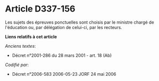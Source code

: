 # Article D337-156

Les sujets des épreuves ponctuelles sont choisis par le ministre chargé de l'éducation ou, par délégation de celui-ci, par
les recteurs.

**Liens relatifs à cet article**

_Anciens textes_:

  - Décret n°2001-286 du 28 mars 2001 - art. 18 (Ab)

_Codifié par_:

  - Décret n°2006-583 2006-05-23 JORF 24 mai 2006
